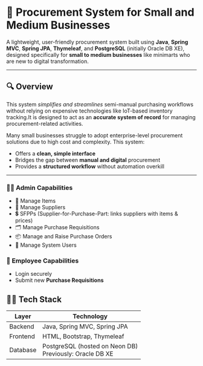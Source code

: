 # 🛒 Procurement System for Small and Medium Businesses

A lightweight, user-friendly procurement system built using **Java**, **Spring MVC**, **Spring JPA**, **Thymeleaf**, and **PostgreSQL** (initially Oracle DB XE), designed specifically for **small to medium businesses** like minimarts who are new to digital transformation.

---

## 🔍 Overview

This system *simplifies and streamlines* semi-manual purchasing workflows without relying on expensive technologies like IoT-based inventory tracking.It is designed to act as an **accurate system of record** for managing procurement-related activities.

Many small businesses struggle to adopt enterprise-level procurement solutions due to high cost and complexity. This system:
- Offers a **clean, simple interface**
- Bridges the gap between **manual and digital** procurement
- Provides a **structured workflow** without automation overkill
---
### 👩‍💼 Admin Capabilities

  - 🧾 Manage Items
  - 🚚 Manage Suppliers
  - 💲 SFPPs (Supplier-for-Purchase-Part: links suppliers with items & prices)
  -  🗂️ Manage Purchase Requisitions
  - 📦 Manage and Raise Purchase Orders
  - 👥 Manage System Users

### 👷 Employee Capabilities
- Login securely
- Submit new **Purchase Requisitions**

## 👨‍💻 Tech Stack

| Layer          | Technology                            |
|----------------|----------------------------------------|
| Backend        | Java, Spring MVC, Spring JPA          |
| Frontend       | HTML, Bootstrap, Thymeleaf            |
| Database       | PostgreSQL (hosted on Neon DB) <br>Previously: Oracle DB XE |
